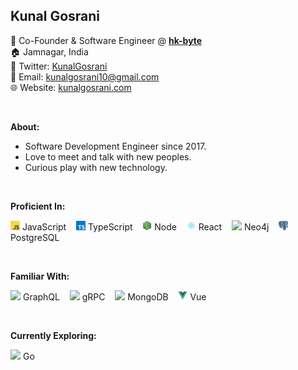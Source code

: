 ## **Kunal Gosrani**

💼 Co-Founder & Software Engineer @ [**hk-byte**](https://hkbyte.com/)<br>
🏠 Jamnagar, India<br>
🐤 Twitter: [KunalGosrani](https://twitter.com/KunalGosrani)<br>
📧 Email: [kunalgosrani10@gmail.com](mailto:kunalgosrani10@gmail.com)<br>
🌐 Website: [kunalgosrani.com](https://kunalgosrani.com)<br>

<br>

**About:**

- Software Development Engineer since 2017.
- Love to meet and talk with new peoples.
- Curious play with new technology.

<br>

**Proficient In:**<br>

<img height="15" src="https://raw.githubusercontent.com/github/explore/80688e429a7d4ef2fca1e82350fe8e3517d3494d/topics/javascript/javascript.png"> JavaScript &nbsp;&nbsp;
<img height="15" src="https://raw.githubusercontent.com/github/explore/80688e429a7d4ef2fca1e82350fe8e3517d3494d/topics/typescript/typescript.png"> TypeScript &nbsp;&nbsp;
<img height="15" src="https://raw.githubusercontent.com/github/explore/80688e429a7d4ef2fca1e82350fe8e3517d3494d/topics/nodejs/nodejs.png"> Node &nbsp;&nbsp;
<img height="15" src="https://raw.githubusercontent.com/github/explore/80688e429a7d4ef2fca1e82350fe8e3517d3494d/topics/react/react.png"> React &nbsp;&nbsp;
<img height="15" src="https://www.vectorlogo.zone/logos/neo4j/neo4j-icon.svg"> Neo4j &nbsp;&nbsp;
<img height="15" src="https://raw.githubusercontent.com/github/explore/80688e429a7d4ef2fca1e82350fe8e3517d3494d/topics/postgresql/postgresql.png"> PostgreSQL &nbsp;&nbsp;

<br>

**Familiar With:**<br>

<img height="15" src="https://www.vectorlogo.zone/logos/graphql/graphql-icon.svg"> GraphQL &nbsp;&nbsp;
<img height="15" src="https://www.vectorlogo.zone/logos/grpcio/grpcio-icon.svg"> gRPC &nbsp;&nbsp;
<img height="15" src="https://www.vectorlogo.zone/logos/mongodb/mongodb-icon.svg"> MongoDB &nbsp;&nbsp;
<img height="15" src="https://raw.githubusercontent.com/github/explore/80688e429a7d4ef2fca1e82350fe8e3517d3494d/topics/vue/vue.png"> Vue &nbsp;&nbsp;

<br>

**Currently Exploring:**<br>

<img height="15" src="https://www.vectorlogo.zone/logos/golang/golang-icon.svg"> Go &nbsp;&nbsp;
